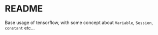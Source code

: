 README
===

Base usage of tensorflow, with some concept about `Variable`, `Session`, `constant` etc...
